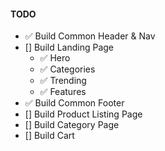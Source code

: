 #### TODO

- ✅ Build Common Header & Nav
- [] Build Landing Page
  - ✅ Hero
  - ✅ Categories
  - ✅ Trending
  - ✅ Features
- ✅ Build Common Footer
- [] Build Product Listing Page
- [] Build Category Page
- [] Build Cart
